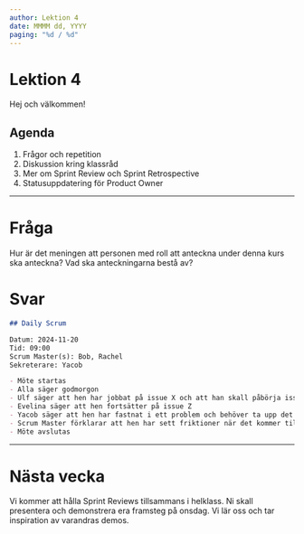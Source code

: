 ```yaml
---
author: Lektion 4
date: MMMM dd, YYYY
paging: "%d / %d"
---
```


# Lektion 4

Hej och välkommen!

## Agenda

1. Frågor och repetition
2. Diskussion kring klassråd
3. Mer om Sprint Review och Sprint Retrospective
4. Statusuppdatering för Product Owner

---

# Fråga

Hur är det meningen att personen med roll att anteckna under denna kurs ska anteckna? Vad ska anteckningarna bestå av?

# Svar

```md
## Daily Scrum

Datum: 2024-11-20
Tid: 09:00
Scrum Master(s): Bob, Rachel
Sekreterare: Yacob

- Möte startas
- Alla säger godmorgon
- Ulf säger att hen har jobbat på issue X och att han skall påbörja issue Y
- Evelina säger att hen fortsätter på issue Z
- Yacob säger att hen har fastnat i ett problem och behöver ta upp det med teamet (problemet är att det inte går att ladda in från fil)
- Scrum Master förklarar att hen har sett friktioner när det kommer till kommunikation, som kan tas upp vid nästa Sprint retrospective
- Möte avslutas
```

---

# Nästa vecka

Vi kommer att hålla Sprint Reviews tillsammans i helklass. Ni skall presentera och demonstrera era framsteg på onsdag. Vi lär oss och tar inspiration av varandras demos.
